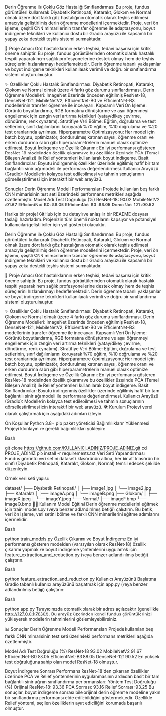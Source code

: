 Derin Öğrenme ile Çoklu Göz Hastalığı Sınıflandırması
Bu proje, fundus görüntüleri kullanarak Diyabetik Retinopati, Katarakt, Glokom ve Normal olmak üzere dört farklı göz hastalığının otomatik olarak teşhis edilmesi amacıyla geliştirilmiş derin öğrenme modellerini içermektedir. Proje, veri ön işleme, çeşitli CNN mimarilerinin transfer öğrenme ile adaptasyonu, boyut indirgeme teknikleri ve kullanıcı dostu bir Gradio arayüzü ile kapsamlı bir yapay zeka destekli teşhis sistemi sunmaktadır.

🚀 Proje Amacı
Göz hastalıklarının erken teşhisi, tedavi başarısı için kritik öneme sahiptir. Bu proje, fundus görüntülerinden otomatik olarak hastalık tespiti yaparak hem sağlık profesyonellerine destek olmayı hem de teşhis süreçlerini hızlandırmayı hedeflemektedir. Derin öğrenme tabanlı yaklaşımlar ve boyut indirgeme teknikleri kullanılarak verimli ve doğru bir sınıflandırma sistemi oluşturulmuştur.

✨ Özellikler
Çoklu Hastalık Sınıflandırması: Diyabetik Retinopati, Katarakt, Glokom ve Normal olmak üzere 4 farklı göz durumu sınıflandırması.
Derin Öğrenme Modelleri: ImageNet üzerinde önceden eğitilmiş ResNet-18, DenseNet-121, MobileNetV2, EfficientNet-B0 ve EfficientNet-B3 modellerinin transfer öğrenme ile ince ayarı.
Kapsamlı Veri Ön İşleme: Görüntü boyutlandırma, RGB formatına dönüştürme ve aşırı öğrenmeyi engellemek için zengin veri artırma teknikleri (yatay/dikey çevirme, döndürme, renk oynatımı).
Stratifiye Veri Bölme: Eğitim, doğrulama ve test setlerinin, sınıf dağılımlarını koruyarak %70 eğitim, %10 doğrulama ve %20 test oranlarında ayrılması.
Hiperparametre Optimizasyonu: Her model için batch boyutu, optimizatör, dondurulmuş katman sayısı, öğrenme oranı ve erken durdurma sabrı gibi hiperparametrelerin manuel olarak optimize edilmesi.
Boyut İndirgeme ve Özellik Çıkarımı: En iyi performansı gösteren ResNet-18 modelinden özellik çıkarımı ve bu özellikler üzerinde PCA (Temel Bileşen Analizi) ile Relief yöntemleri kullanılarak boyut indirgeme.
Basit Sınıflandırıcılar: Boyutu indirgenmiş özellikler üzerinde eğitilmiş hafif bir tam bağlantılı sinir ağı modeli ile performans değerlendirmesi.
Kullanıcı Arayüzü (Gradio): Modellerin kolayca test edilebilmesi ve tahmin sonuçlarının görselleştirilmesi için interaktif bir web arayüzü.

Sonuçlar
Derin Öğrenme Modeli Performansları
Projede kullanılan beş farklı CNN mimarisinin test seti üzerindeki performans metrikleri aşağıda özetlenmiştir.
Model Adı	Test Doğruluğu (%)
ResNet-18:	93.02
MobileNetV2	:91.67
EfficientNet-B0:	88.05
EfficientNet-B3	:88.05
DenseNet-121	:90.52

Harika bir proje! GitHub için bu detaylı ve anlaşılır bir README dosyası taslağı hazırladım. Projenizin tüm önemli noktalarını kapsıyor ve potansiyel kullanıcılar/geliştiriciler için yol gösterici olacaktır.

Derin Öğrenme ile Çoklu Göz Hastalığı Sınıflandırması
Bu proje, fundus görüntüleri kullanarak Diyabetik Retinopati, Katarakt, Glokom ve Normal olmak üzere dört farklı göz hastalığının otomatik olarak teşhis edilmesi amacıyla geliştirilmiş derin öğrenme modellerini içermektedir. Proje, veri ön işleme, çeşitli CNN mimarilerinin transfer öğrenme ile adaptasyonu, boyut indirgeme teknikleri ve kullanıcı dostu bir Gradio arayüzü ile kapsamlı bir yapay zeka destekli teşhis sistemi sunmaktadır.

🚀 Proje Amacı
Göz hastalıklarının erken teşhisi, tedavi başarısı için kritik öneme sahiptir. Bu proje, fundus görüntülerinden otomatik olarak hastalık tespiti yaparak hem sağlık profesyonellerine destek olmayı hem de teşhis süreçlerini hızlandırmayı hedeflemektedir. Derin öğrenme tabanlı yaklaşımlar ve boyut indirgeme teknikleri kullanılarak verimli ve doğru bir sınıflandırma sistemi oluşturulmuştur.

✨ Özellikler
Çoklu Hastalık Sınıflandırması: Diyabetik Retinopati, Katarakt, Glokom ve Normal olmak üzere 4 farklı göz durumu sınıflandırması.
Derin Öğrenme Modelleri: ImageNet üzerinde önceden eğitilmiş ResNet-18, DenseNet-121, MobileNetV2, EfficientNet-B0 ve EfficientNet-B3 modellerinin transfer öğrenme ile ince ayarı.
Kapsamlı Veri Ön İşleme: Görüntü boyutlandırma, RGB formatına dönüştürme ve aşırı öğrenmeyi engellemek için zengin veri artırma teknikleri (yatay/dikey çevirme, döndürme, renk oynatımı).
Stratifiye Veri Bölme: Eğitim, doğrulama ve test setlerinin, sınıf dağılımlarını koruyarak %70 eğitim, %10 doğrulama ve %20 test oranlarında ayrılması.
Hiperparametre Optimizasyonu: Her model için batch boyutu, optimizatör, dondurulmuş katman sayısı, öğrenme oranı ve erken durdurma sabrı gibi hiperparametrelerin manuel olarak optimize edilmesi.
Boyut İndirgeme ve Özellik Çıkarımı: En iyi performansı gösteren ResNet-18 modelinden özellik çıkarımı ve bu özellikler üzerinde PCA (Temel Bileşen Analizi) ile Relief yöntemleri kullanılarak boyut indirgeme.
Basit Sınıflandırıcılar: Boyutu indirgenmiş özellikler üzerinde eğitilmiş hafif bir tam bağlantılı sinir ağı modeli ile performans değerlendirmesi.
Kullanıcı Arayüzü (Gradio): Modellerin kolayca test edilebilmesi ve tahmin sonuçlarının görselleştirilmesi için interaktif bir web arayüzü.
🛠️ Kurulum
Projeyi yerel olarak çalıştırmak için aşağıdaki adımları izleyin.

Ön Koşullar
Python 3.8+
pip paket yöneticisi
Bağımlılıkların Yüklenmesi
Projeyi klonlayın ve gerekli bağımlılıkları yükleyin:

Bash

git clone https://github.com/KULLANICI_ADINIZ/PROJE_ADINIZ.git
cd PROJE_ADINIZ
pip install -r requirements.txt
Veri Seti Yapılandırması
Fundus görüntü veri setini dataset/ klasörünün altına, her bir alt klasörün bir sınıfı (Diyabetik Retinopati, Katarakt, Glokom, Normal) temsil edecek şekilde düzenleyin.

Örnek veri seti yapısı:

dataset/
├── Diyabetik Retinopati/
│   ├── image1.jpg
│   └── image2.jpg
├── Katarakt/
│   ├── imageA.png
│   └── imageB.png
├── Glokom/
│   ├── imageX.jpeg
│   └── imageY.jpeg
└── Normal/
    ├── imageP.bmp
    └── imageQ.bmp
🏃‍♂️ Kullanım
Model Eğitimi
Derin öğrenme modellerini eğitmek için train_models.py (veya benzer adlandırılmış betiği) çalıştırın. Bu betik, veri ön işleme, veri setini bölme ve farklı CNN mimarilerini eğitme adımlarını içermelidir.

Bash

python train_models.py
Özellik Çıkarımı ve Boyut İndirgeme
En iyi performansı gösteren modelden (varsayılan olarak ResNet-18) özellik çıkarımı yapmak ve boyut indirgeme yöntemlerini uygulamak için feature_extraction_and_reduction.py (veya benzer adlandırılmış betiği) çalıştırın.

Bash

python feature_extraction_and_reduction.py
Kullanıcı Arayüzünü Başlatma
Gradio tabanlı kullanıcı arayüzünü başlatmak için app.py (veya benzer adlandırılmış betiği) çalıştırın:

Bash

python app.py
Tarayıcınızda otomatik olarak bir adres açılacaktır (genellikle http://127.0.0.1:7860/). Bu arayüz üzerinden kendi fundus görüntülerinizi yükleyerek modellerin tahminlerini gözlemleyebilirsiniz.

📊 Sonuçlar
Derin Öğrenme Modeli Performansları
Projede kullanılan beş farklı CNN mimarisinin test seti üzerindeki performans metrikleri aşağıda özetlenmiştir.

Model Adı	Test Doğruluğu (%)
ResNet-18	93.02
MobileNetV2	91.67
EfficientNet-B0	88.05
EfficientNet-B3	88.05
DenseNet-121	90.52
En yüksek test doğruluğuna sahip olan model ResNet-18 olmuştur.

Boyut İndirgeme Sonrası Performans
ResNet-18'den çıkarılan özellikler üzerinde PCA ve Relief yöntemlerinin uygulanmasının ardından basit bir tam bağlantılı sinir ağının sınıflandırma performansları:
Yöntem	Test Doğruluğu (%)
Orijinal ResNet-18:	93.36
PCA Sonrası:	93.16
Relief Sonrası	:93.25
Bu sonuçlar, boyut indirgeme sonrası bile orijinal derin öğrenme modeline yakın bir sınıflandırma performansı elde edilebildiğini göstermektedir. Özellikle Relief yöntemi, seçilen özelliklerin ayırt ediciliğini korumada başarılı olmuştur.

